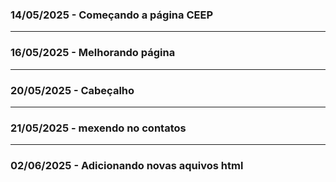 ### 14/05/2025 - Começando a página CEEP
---
### 16/05/2025 - Melhorando página
---
### 20/05/2025 - Cabeçalho
---
### 21/05/2025 - mexendo no contatos
---
### 02/06/2025 - Adicionando novas aquivos html
